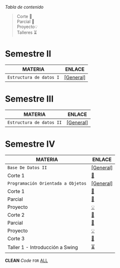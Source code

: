 

_Tabla de contenido_


> Corte 📘<br>
> Parcial 🎯<br>
> Proyecto💡<br>
> Talleres ⏳<br>


# Semestre II

| MATERIA | ENLACE |
| ------------ | -------------  |
| `Estructura de datos I` | [[General]](https://github.com/cristianmarint/Universidad/tree/master/Semestre%20II/Estructura%20de%20Datos%20I) 




# Semestre III 

| MATERIA | ENLACE |
| ------------ | -------------  |
| `Estructura de datos II` | [[General]](https://github.com/cristianmarint/Universidad/tree/master/Semestre%20III/Estructuras%20de%20Datos%20II) 

# Semestre IV

| MATERIA | ENLACE |
| ------------ | -------------  |
| `Base De Datos II` |  [[General]](https://github.com/cristianmarint/Universidad/tree/master/Semestre%20IV/Base%20De%20Datos%20II)  |
| Corte 1 | [📘](https://github.com/cristianmarint/Universidad/tree/master/Semestre%20IV/Base%20De%20Datos%20II/1%20Corte) |
| `Programación Orientada a Objetos` |  [[General]](https://github.com/cristianmarint/Universidad/tree/master/Semestre%20IV/Programacion%20Orientada%20a%20Objetos)  |
| Corte 1 | [📘](https://github.com/cristianmarint/Universidad/tree/master/Semestre%20IV/Programacion%20Orientada%20a%20Objetos/1%20Corte) |
| Parcial | [🎯](https://github.com/cristianmarint/Universidad/tree/master/Semestre%20IV/Programacion%20Orientada%20a%20Objetos/1%20Corte/parcial) |
| Proyecto | [💡](https://github.com/cristianmarint/Universidad/tree/master/Semestre%20IV/Programacion%20Orientada%20a%20Objetos/1%20Corte/Proyecto) |
| Corte 2 | [📘](https://github.com/cristianmarint/Universidad/tree/master/Semestre%20IV/Programacion%20Orientada%20a%20Objetos/2%20Corte) |
| Parcial | [🎯](https://github.com/cristianmarint/Universidad/tree/master/Semestre%20IV/Programacion%20Orientada%20a%20Objetos/2%20Corte/parcial) |
| Proyecto | [💡](https://cristianmarint.github.io/Universidad/Semestre%20IV/Programacion%20Orientada%20a%20Objetos/2%20Corte/proyecto/) |
| Corte 3 | [📘](https://github.com/cristianmarint/Universidad/tree/master/Semestre%20IV/Programacion%20Orientada%20a%20Objetos/3%20Corte) |
| Taller 1 - Introducción a Swing | [⏳](https://github.com/cristianmarint/Universidad/tree/master/Semestre%20IV/Programacion%20Orientada%20a%20Objetos/3%20Corte/1%20Clase) |

**CLEAN**  _Code_  `FOR` [ALL](https://cristianmarint.github.io/Universidad)

[](https://cristianmarint.github.io/Universidad/Semestre%20IV/Programacion%20Orientada%20a%20Objetos/2%20Corte/proyecto/)
<!--stackedit_data:
eyJoaXN0b3J5IjpbLTU1ODE1ODAzMCwyMTI0ODYzNjMyLC03OD
Y0Mjk0NThdfQ==
-->
